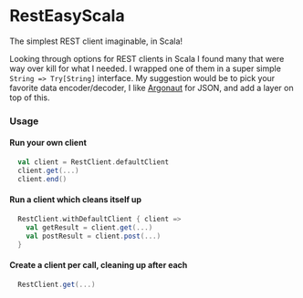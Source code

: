 # RestEasyScala
The simplest REST client imaginable, in Scala!

Looking through options for REST clients in Scala I found many that were way over kill for what I needed. I wrapped one of them in a super simple `String => Try[String]` interface. My suggestion would be to pick your favorite data encoder/decoder, I like [Argonaut](https://github.com/argonaut-io/argonaut) for JSON, and add a layer on top of this.

### Usage
#### Run your own client
```scala
  val client = RestClient.defaultClient
  client.get(...)
  client.end()
```

 
#### Run a client which cleans itself up
```scala
  RestClient.withDefaultClient { client => 
    val getResult = client.get(...)
    val postResult = client.post(...)
  }
```

 
#### Create a client per call, cleaning up after each 
```scala
  RestClient.get(...)
```
